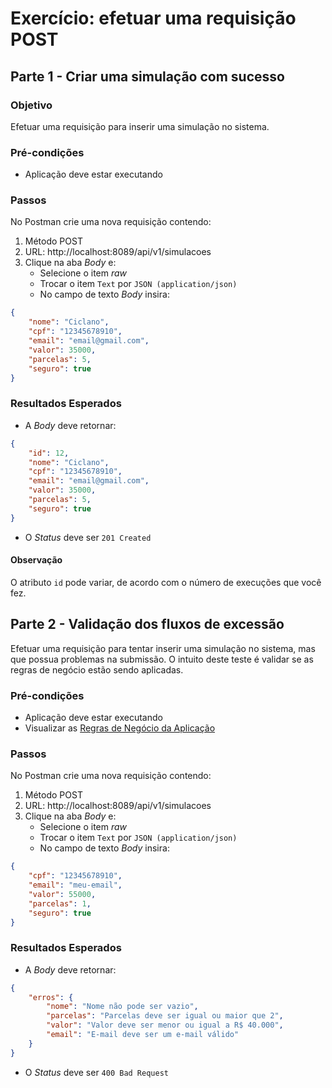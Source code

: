 # Exercício: efetuar uma requisição POST

## Parte 1 - Criar uma simulação com sucesso

### Objetivo

Efetuar uma requisição para inserir uma simulação no sistema.

### Pré-condições

* Aplicação deve estar executando

### Passos

No Postman crie uma nova requisição contendo:
1. Método POST
2. URL: http://localhost:8089/api/v1/simulacoes
3. Clique na aba _Body_ e:
   - Selecione o item _raw_
   - Trocar o item `Text` por `JSON (application/json)`
   - No campo de texto _Body_ insira:
```json
{
    "nome": "Ciclano",
    "cpf": "12345678910",
    "email": "email@gmail.com",
    "valor": 35000,
    "parcelas": 5,
    "seguro": true
}
``` 

### Resultados Esperados
* A _Body_ deve retornar:
```json
{
    "id": 12,
    "nome": "Ciclano",
    "cpf": "12345678910",
    "email": "email@gmail.com",
    "valor": 35000,
    "parcelas": 5,
    "seguro": true
}
```
* O _Status_ deve ser `201 Created`

#### Observação

O atributo `id` pode variar, de acordo com o número de execuções que você fez.

## Parte 2 - Validação dos fluxos de excessão

Efetuar uma requisição para tentar inserir uma simulação no sistema, mas que possua problemas na submissão. O intuito deste teste é validar se as regras de negócio estão sendo aplicadas.

### Pré-condições

* Aplicação deve estar executando
* Visualizar as [Regras de Negócio da Aplicação](3.1-Regras-de-Negócio-da-aplicação)

### Passos

No Postman crie uma nova requisição contendo:
1. Método POST
2. URL: http://localhost:8089/api/v1/simulacoes
3. Clique na aba _Body_ e:
   - Selecione o item _raw_
   - Trocar o item `Text` por `JSON (application/json)`
   - No campo de texto _Body_ insira:
```json
{
    "cpf": "12345678910",
    "email": "meu-email",
    "valor": 55000,
    "parcelas": 1,
    "seguro": true
}
``` 

### Resultados Esperados
* A _Body_ deve retornar:
```json
{
    "erros": {
        "nome": "Nome não pode ser vazio",
        "parcelas": "Parcelas deve ser igual ou maior que 2",
        "valor": "Valor deve ser menor ou igual a R$ 40.000",
        "email": "E-mail deve ser um e-mail válido"
    }
}
```
* O _Status_ deve ser `400 Bad Request`
